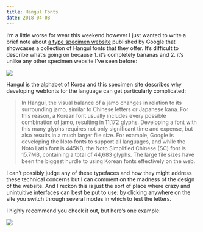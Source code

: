 ```yaml
---
title: Hangul Fonts
date: 2018-04-08
---
```


I’m a little worse for wear this weekend however I just wanted to write a brief note about [a type specimen website](https://googlefonts.github.io/korean/) published by Google that showcases a collection of Hangul fonts that they offer. It’s difficult to describe what’s going on because 1. it’s completely bananas and 2. it’s unlike any other specimen website I’ve seen before:

![](https://buttondown.s3.us-west-2.amazonaws.com/images/38d8219c-328b-4241-a7f5-7ab4eef128ad.png)

Hangul is the alphabet of Korea and this specimen site describes why developing webfonts for the language can get particularly complicated:

> In Hangul, the visual balance of a jamo changes in relation to its surrounding jamo, similar to Chinese letters or Japanese kana. For this reason, a Korean font usually includes every possible combination of jamo, resulting in 11,172 glyphs. Developing a font with this many glyphs requires not only significant time and expense, but also results in a much larger file size. For example, Google is developing the Noto fonts to support all languages, and while the Noto Latin font is 445KB, the Noto Simplified Chinese (SC) font is 15.7MB, containing a total of 44,683 glyphs. The large file sizes have been the biggest hurdle to using Korean fonts effectively on the web.

I can’t possibly judge any of these typefaces and how they might address these technical concerns but I can comment on the madness of the design of the website. And I reckon this is just the sort of place where crazy and unintuitive interfaces can best be put to use: by clicking anywhere on the site you switch through several modes in which to test the letters.

I highly recommend you check it out, but here’s one example:

![](https://buttondown.s3.us-west-2.amazonaws.com/images/12a16c53-fe2a-48cc-8be5-757b75156ca4.gif)
